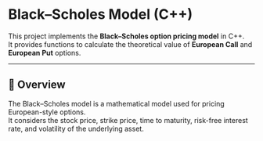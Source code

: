 ﻿# Black–Scholes Model (C++)

This project implements the **Black–Scholes option pricing model** in C++.  
It provides functions to calculate the theoretical value of **European Call** and **European Put** options.

---

## 📖 Overview
The Black–Scholes model is a mathematical model used for pricing European-style options.  
It considers the stock price, strike price, time to maturity, risk-free interest rate, and volatility of the underlying asset.
